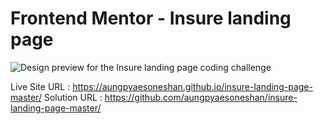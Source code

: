 # Frontend Mentor - Insure landing page

![Design preview for the Insure landing page coding challenge](./design/desktop-preview.jpg)

Live Site URL : https://aungpyaesoneshan.github.io/insure-landing-page-master/
Solution URL : https://github.com/aungpyaesoneshan/insure-landing-page-master/





